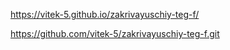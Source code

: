 https://vitek-5.github.io/zakrivayuschiy-teg-f/

https://github.com/vitek-5/zakrivayuschiy-teg-f.git
